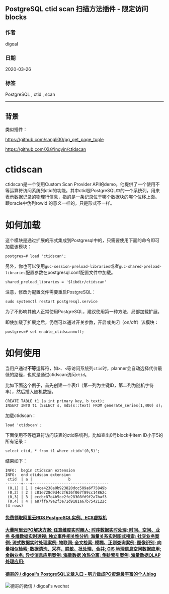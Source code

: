 ## PostgreSQL ctid scan 扫描方法插件 - 限定访问blocks   
    
### 作者     
digoal    
    
### 日期                                
2020-03-26     
    
### 标签                                      
PostgreSQL , ctid , scan       
    
----     
    
## 背景              
类似插件：  
  
https://github.com/sangli00/pg_get_page_tuple  
  
https://github.com/XiaYingyin/ctidscan  
  
# ctidscan  
  
ctidscan是一个使用Custom Scan Provider API的demo。他提供了一个使用不等运算符访问系统列ctid的功能。其中ctid是PostgreSQL中的一个系统列，用来表示数据记录的物理行信息，指的是一条记录位于哪个数据块的哪个位移上面。 跟oracle中伪列rowid 的意义一样的，只是形式不一样。  
  
# 如何加载  
  
这个模块是通过扩展的形式集成到Postgresql中的，只需要使用下面的命令即可加载该模块：  
  
```  
postgres=# load 'ctidscan';  
```  
  
另外，你也可以使用`guc-session-preload-libraries`或者`guc-shared-preload-libraries`配置参数在postgresql.conf配置文件中加载。  
  
```  
shared_preload_libraries = '$libdir/ctidscan'  
```  
  
注意，修改为配置文件需要重启PostgreSQL：  
  
```  
sudo systemctl restart postgresql.service  
```  
  
为了不影响其他人正常使用PostgreSQL，建议使用第一种方法，局部加载扩展。  
  
即使加载了扩展之后，仍然可以通过开关参数，开启或关闭（on/off）该模块：  
  
```  
postgres=# set enable_ctidscan=off;  
```  
  
# 如何使用  
  
当用户通过**不等**运算符，如`>`、`<`等访问系统列`ctid`时，planner会自动选择代价最低的路径，也就是通过ctidscan访问`ctid`。  
  
比如下面这个例子，首先创建一个表t1（第一列为主键ID，第二列为随机字符串），然后插入随机数据。  
  
```  
CREATE TABLE t1 (a int primary key, b text);  
INSERT INTO t1 (SELECT s, md5(s::text) FROM generate_series(1,400) s);  
```  
加载ctidscan：  
  
```  
load 'ctidscan';  
```  
  
下面使用不等运算符访问该表的ctid系统列，比如查出0号block中item ID小于5的所有记录：  
  
```  
select ctid, * from t1 where ctid<'(0,5)';  
```  
  
结果如下：  
  
```  
INFO:  begin ctidscan extension  
INFO:  end ctidscan extension  
 ctid  | a |                b  
-------+---+----------------------------------  
 (0,1) | 1 | c4ca4238a0b923820dcc509a6f75849b  
 (0,2) | 2 | c81e728d9d4c2f636f067f89cc14862c  
 (0,3) | 3 | eccbc87e4b5ce2fe28308fd9f2a7baf3  
 (0,4) | 4 | a87ff679a2f3e71d9181a67b7542122c  
(4 rows)  
```  
  
  
  
  
  
  
  
  
  
  
  
  
  
  
  
  
  
  
  
#### [免费领取阿里云RDS PostgreSQL实例、ECS虚拟机](https://www.aliyun.com/database/postgresqlactivity "57258f76c37864c6e6d23383d05714ea")
  
  
#### [大量阿里云PG解决方案: 任意维度实时圈人; 时序数据实时处理; 时间、空间、业务 多维数据实时透视; 独立事件相关性分析; 海量关系实时图式搜索; 社交业务案例; 流式数据实时处理案例; 物联网; 全文检索; 模糊、正则查询案例; 图像识别; 向量相似检索; 数据清洗、采样、脱敏、批处理、合并; GIS 地理信息空间数据应用; 金融业务; 异步消息应用案例; 海量数据 冷热分离; 倒排索引案例; 海量数据OLAP处理应用;](https://yq.aliyun.com/topic/118 "40cff096e9ed7122c512b35d8561d9c8")
  
  
#### [德哥的 / digoal's PostgreSQL文章入口 - 努力做成PG资源最丰富的个人blog](https://github.com/digoal/blog/blob/master/README.md "22709685feb7cab07d30f30387f0a9ae")
  
  
![德哥的微信 / digoal's wechat](../pic/digoal_weixin.jpg "f7ad92eeba24523fd47a6e1a0e691b59")
  

